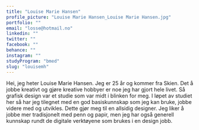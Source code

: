 ```yaml
---
title: "Louise Marie Hansen"
profile_picture: "Louise Marie Hansen_Louise Marie Hansen.jpg"
portfolio: ""
email: "losse@hotmail.no"
linkedin: ""
twitter: ""
facebook: ""
behance: ""
instagram: ""
studyProgram: "bmed"
slug: "louisemh"
---
```


Hei, jeg heter Louise Marie Hansen. Jeg er 25 år og kommer fra Skien. Det å jobbe kreativt og gjøre kreative hobbyer er noe jeg har gjort hele livet. Så grafisk design var et studie som var midt i blinken for meg. I løpet av studiet her så har jeg tilegnet med en god basiskunnskap som jeg kan bruke, jobbe videre med og utvikles. Dette gjør meg til en allsidig designer. Jeg liker å jobbe mer tradisjonelt med penn og papir, men jeg har også generell kunnskap rundt de digitale verktøyene som brukes i en design jobb.
